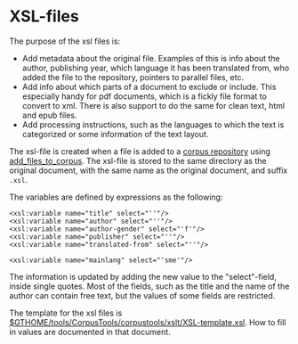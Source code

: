 # XSL-files

The purpose of the xsl files is:

- Add metadata about the original file. Examples of this is info about
  the author, publishing year, which language it has been translated
  from, who added the file to the repository, pointers to parallel
  files, etc.
- Add info about which parts of a document to exclude or include. This
  especially handy for pdf documents, which is a fickly file format to
  convert to xml. There is also support to do the same for clean text,
  html and epub files.
- Add processing instructions, such as the languages to which the text
  is categorized or some information of the text layout.

The xsl-file is created when a file is added to a [corpus
repository](corpus_repositories.html) using
[add_files_to_corpus](/ling/CorpusTools.html#add_files_to_corpus).
The xsl-file is stored to the same directory as the original document,
with the same name as the original document, and suffix `.xsl`.

The variables are defined by expressions as the following:

    <xsl:variable name="title" select="''"/>
    <xsl:variable name="author" select="''"/>
    <xsl:variable name="author-gender" select="'f'"/>
    <xsl:variable name="publisher" select="''"/>
    <xsl:variable name="translated-from" select="''"/>

    <xsl:variable name="mainlang" select="'sme'"/>


The information is updated by adding the new value to the
"select"-field, inside single quotes. Most of the fields, such as the
title and the name of the author can contain free text, but the values
of some fields are restricted.

The template for the xsl files is
[$GTHOME/tools/CorpusTools/corpustools/xslt/XSL-template.xsl](https://gtsvn.uit.no/langtech/trunk/tools/CorpusTools/corpustools/xslt/XSL-template.xsl).
How to fill in values are documented in that document.

